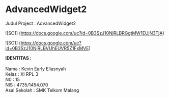 # AdvancedWidget2

Judul Project : AdvancedWidget2

![SC1]
(https://docs.google.com/uc?id=0B3SzJ10NjRLBRGgtMW1EUjN3TjA)

![SC1]
(https://docs.google.com/uc?id=0B3SzJ10NjRLBVUhEUVR5Z1FxMVE)

<b>IDENTITAS :</b><br>
<br>
Nama  : Kevin Early Eliasnyah<br>
Kelas : XI RPL 3<br>
N0    : 15<br>
NIS   : 4735/1454.070<br>
Asal Sekolah  : SMK Telkom Malang<br>
